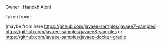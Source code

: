 Owner : Hanokh Aloni

Taken from : 


(maybe from here https://github.com/javaee-samples/javaee7-samples)
https://github.com/javaee-samples/javaee8-samples
or
https://github.com/javaee-samples/javaee-docker-gradle
